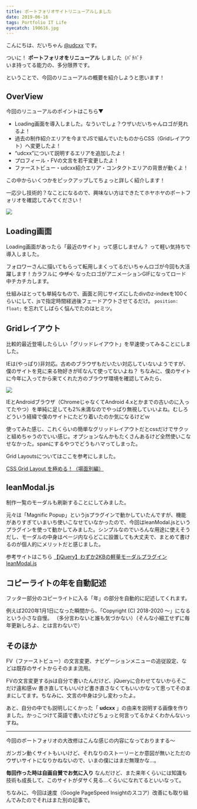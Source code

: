 ```yaml
---
title: ポートフォリオサイトリニューアルしました
date: 2019-06-16
tags: Portfolio IT Life
eyecatch: 190616.jpg
---
```


こんにちは、だいちゃん [@udcxx](https://twitter.com/udc_xx) です。

ついに！ **ポートフォリオをリニューアル** しました（ﾊﾟﾁﾊﾟﾁ    
いま持ってる能力の、多分限界です。

ということで、今回のリニューアルの概要を紹介しようと思います！

## OverView

今回のリニューアルのポイントはこちら▼

* Loading画面を導入しました。なういでしょ？ウザいだいちゃんロゴが見れるよ！
* 過去の制作紹介エリアを今までJSで組んでいたものからCSS（Gridレイアウト）へ変更したよ！
* “udcxx”について説明するエリアを追加したよ！
* プロフィール・FVの文言を若干変更したよ！
* ファーストビュー・udcxx紹介エリア・コンタクトエリアの背景が動くよ！

この中からいくつかをピックアップしてちょっと詳しく紹介します！

一応少し技術的？なことになるので、興味ない方はできたてホヤホヤのポートフォリオを確認してみてください！

[![](/images/hp-card-768x403.jpg)](https://udcxx.me/)

## Loading画面

Loading画面があったら「最近のサイト」って感じしません？ って軽い気持ちで導入しました。

フォロワーさんに描いてもらって転用しまくってるだいちゃんロゴが今回も大活躍します！カラフルに ~~ウザく~~ なったロゴがアニメーションGIFになってロード中チカチカします。

仕組みはとっても単純なもので、画面と同じサイズにしたdivのz-indexを100くらいにして、jsで指定時間経過後フェードアウトさせてるだけ。 `position: float;` を忘れてしばらく悩んでたのはヒミツ。


## Gridレイアウト
比較的最近登場したらしい「グリッドレイアウト」を早速使ってみることにしました。

IEは(やっぱり)非対応。古めのブラウザもだいたい対応していないようですが、僕のサイトを見に来る物好きがIEなんて使ってないよね？ ちなみに、僕のサイトに今年に入ってから来てくれた方のブラウザ環境を確認してみたら、

![](/images/browser-share.png)

IEとAndroidブラウザ（ChromeじゃなくてAndroid 4.xとかまでの古いのに入ってたやつ）を単純に足しても2%未満なのでやっぱり無視していいよね。むしろどういう経緯で僕のサイトにたどり着いたのか気になるけどｗ

使ってみた感じ、これくらいの簡単なグリッドレイアウトだとcssだけでサクッと組めちゃうのでいい感じ。オプションなんかもたくさんあるけど全然使いこなせなかった。spanにするやつでどうもハマってしまった。

Grid Layoutsについてはここを参考にしました。

[CSS Grid Layout を極める！（場面別編）](https://qiita.com/kura07/items/486c19045aab8090d6d9)

## leanModal.js

制作一覧のモーダルも刷新することにしてみました。

元々は「Magnific Popup」というjsプラグインで動かしていたんですが、機能がありすぎていまいち使いこなせていなかったので、今回はleanModal.jsというプラグインを使って動かしてみました。シンプルなのでいろんな用途に使えそうだし、モーダルの中身はページ内ならどこに設置しても大丈夫で、まとめて書けるのが個人的にメリットだと感じました。

参考サイトはこちら [【jQuery】わずか2KBの軽量モーダルプラグイン leanModal.js](http://bashalog.c-brains.jp/13/08/26-210931.php)

## コピーライトの年を自動記述

フッター部分のコピーライトに入る「年」の部分を自動的に記述してくれます。

例えば2020年1月1日になった瞬間から、「Copyright (C) 2018-2020 〜」になるという小さな自慢。
（多分言わないと誰も気づかない）（そんな小細工せずに毎年更新しろよ、とは言わないで）

## そのほか

FV（ファーストビュー）の文言変更、ナビゲーションメニューの追従設定、などは既存のサイトからそのまま流用。

FVの文言変更するjsは自分で書いたんだけど、jQueryに合わせてないからそこだけ違和感ｗ 書き直してもいいけど書き直さなくてもいいかなって思ってそのままにしてます。ちなみに、文言の中身は少し変わったよ。

あと、自分の中でも説明しにくかった「 **udcxx** 」の由来を説明する画像を作りました。かっこつけて英語で書いたけどちょっと何言ってるかよくわかんないっすね。

---

今回のポートフォリオの大改修はこんな感じの内容になっておりまする〜

ガンガン動くサイトもいいけど、それなりのストーリーとか意図が無いとただのウザいサイトになりかねないので、いまの僕にはまだ無理かな…。

**毎回作った時は自画自賛でお気に入り** なんだけど、また来年くらいには知識も技術も成長して、このサイトがダサく見る…くらいになれてるといいなって。

ちなみに、今回は速度（Google PageSpeed Insightのスコア）改善にも取り組んでみたのでそれはまた別の記事で。
